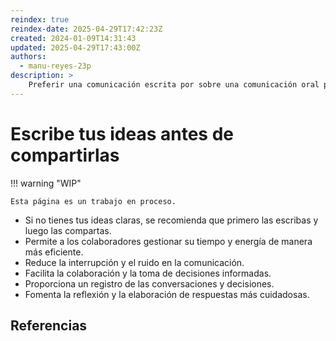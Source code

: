 ```yaml
---
reindex: true
reindex-date: 2025-04-29T17:42:23Z
created: 2024-01-09T14:31:43
updated: 2025-04-29T17:43:00Z
authors:
  - manu-reyes-23p
description: >
    Preferir una comunicación escrita por sobre una comunicación oral para permitir a los colaboradores gestionar su tiempo y energía de manera más eficiente.
---
```


# Escribe tus ideas antes de compartirlas

!!! warning "WIP"

    Esta página es un trabajo en proceso.

- Si no tienes tus ideas claras, se recomienda que primero las escribas y luego las compartas.
- Permite a los colaboradores gestionar su tiempo y energía de manera más eficiente.
- Reduce la interrupción y el ruido en la comunicación.
- Facilita la colaboración y la toma de decisiones informadas.
- Proporciona un registro de las conversaciones y decisiones.
- Fomenta la reflexión y la elaboración de respuestas más cuidadosas.

## Referencias
